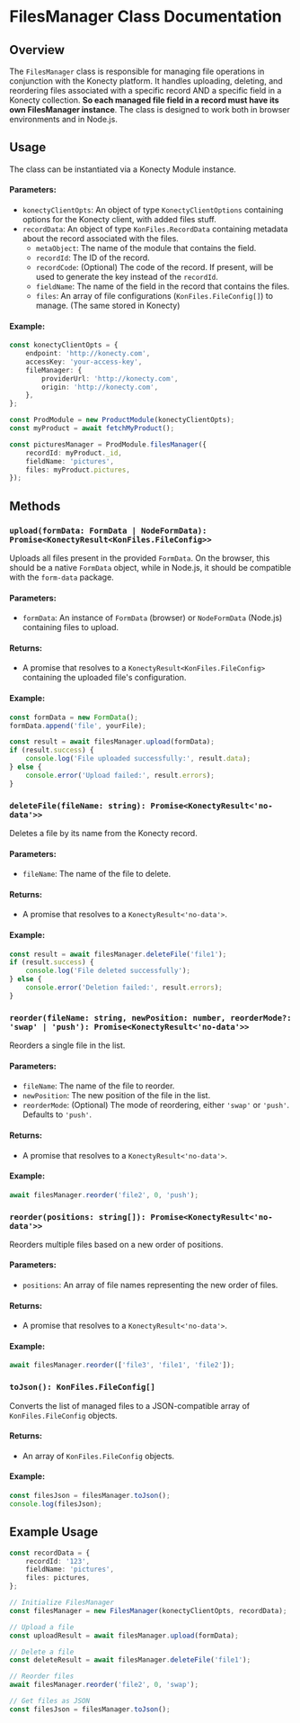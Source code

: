 # FilesManager Class Documentation

## Overview

The `FilesManager` class is responsible for managing file operations in conjunction with the Konecty platform. It handles uploading, deleting, and reordering files associated with a specific record AND a specific field in a Konecty collection. **So each managed file field in a record must have its own FilesManager instance**.
The class is designed to work both in browser environments and in Node.js.

## Usage

The class can be instantiated via a Konecty Module instance.

#### Parameters:

-   `konectyClientOpts`: An object of type `KonectyClientOptions` containing options for the Konecty client, with added files stuff.
-   `recordData`: An object of type `KonFiles.RecordData` containing metadata about the record associated with the files.
    -   `metaObject`: The name of the module that contains the field.
    -   `recordId`: The ID of the record.
    -   `recordCode`: (Optional) The code of the record. If present, will be used to generate the key instead of the `recordId`.
    -   `fieldName`: The name of the field in the record that contains the files.
    -   `files`: An array of file configurations (`KonFiles.FileConfig[]`) to manage. (The same stored in Konecty)

#### Example:

```typescript
const konectyClientOpts = {
	endpoint: 'http://konecty.com',
	accessKey: 'your-access-key',
	fileManager: {
		providerUrl: 'http://konecty.com',
		origin: 'http://konecty.com',
	},
};

const ProdModule = new ProductModule(konectyClientOpts);
const myProduct = await fetchMyProduct();

const picturesManager = ProdModule.filesManager({
	recordId: myProduct._id,
	fieldName: 'pictures',
	files: myProduct.pictures,
});
```

## Methods

### `upload(formData: FormData | NodeFormData): Promise<KonectyResult<KonFiles.FileConfig>>`

Uploads all files present in the provided `FormData`. On the browser, this should be a native `FormData` object, while in Node.js, it should be compatible with the `form-data` package.

#### Parameters:

-   `formData`: An instance of `FormData` (browser) or `NodeFormData` (Node.js) containing files to upload.

#### Returns:

-   A promise that resolves to a `KonectyResult<KonFiles.FileConfig>` containing the uploaded file's configuration.

#### Example:

```typescript
const formData = new FormData();
formData.append('file', yourFile);

const result = await filesManager.upload(formData);
if (result.success) {
	console.log('File uploaded successfully:', result.data);
} else {
	console.error('Upload failed:', result.errors);
}
```

### `deleteFile(fileName: string): Promise<KonectyResult<'no-data'>>`

Deletes a file by its name from the Konecty record.

#### Parameters:

-   `fileName`: The name of the file to delete.

#### Returns:

-   A promise that resolves to a `KonectyResult<'no-data'>`.

#### Example:

```typescript
const result = await filesManager.deleteFile('file1');
if (result.success) {
	console.log('File deleted successfully');
} else {
	console.error('Deletion failed:', result.errors);
}
```

### `reorder(fileName: string, newPosition: number, reorderMode?: 'swap' | 'push'): Promise<KonectyResult<'no-data'>>`

Reorders a single file in the list.

#### Parameters:

-   `fileName`: The name of the file to reorder.
-   `newPosition`: The new position of the file in the list.
-   `reorderMode`: (Optional) The mode of reordering, either `'swap'` or `'push'`. Defaults to `'push'`.

#### Returns:

-   A promise that resolves to a `KonectyResult<'no-data'>`.

#### Example:

```typescript
await filesManager.reorder('file2', 0, 'push');
```

### `reorder(positions: string[]): Promise<KonectyResult<'no-data'>>`

Reorders multiple files based on a new order of positions.

#### Parameters:

-   `positions`: An array of file names representing the new order of files.

#### Returns:

-   A promise that resolves to a `KonectyResult<'no-data'>`.

#### Example:

```typescript
await filesManager.reorder(['file3', 'file1', 'file2']);
```

### `toJson(): KonFiles.FileConfig[]`

Converts the list of managed files to a JSON-compatible array of `KonFiles.FileConfig` objects.

#### Returns:

-   An array of `KonFiles.FileConfig` objects.

#### Example:

```typescript
const filesJson = filesManager.toJson();
console.log(filesJson);
```

## Example Usage

```typescript
const recordData = {
	recordId: '123',
	fieldName: 'pictures',
	files: pictures,
};

// Initialize FilesManager
const filesManager = new FilesManager(konectyClientOpts, recordData);

// Upload a file
const uploadResult = await filesManager.upload(formData);

// Delete a file
const deleteResult = await filesManager.deleteFile('file1');

// Reorder files
await filesManager.reorder('file2', 0, 'swap');

// Get files as JSON
const filesJson = filesManager.toJson();
```
